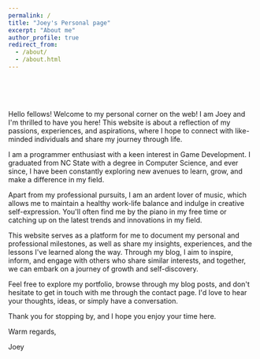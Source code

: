 ```yaml
---
permalink: /
title: "Joey's Personal page"
excerpt: "About me"
author_profile: true
redirect_from: 
  - /about/
  - /about.html
---
```

<br><br><br> 

Hello fellows! Welcome to my personal corner on the web! I am Joey and I'm thrilled to have you here! This website is about a reflection of my passions, experiences, and aspirations, where I hope to connect with like-minded individuals and share my journey through life.

I am a programmer enthusiast with a keen interest in Game Development. I graduated from NC State with a degree in Computer Science, and ever since, I have been constantly exploring new avenues to learn, grow, and make a difference in my field.

Apart from my professional pursuits, I am an ardent lover of music, which allows me to maintain a healthy work-life balance and indulge in creative self-expression. You'll often find me by the piano in my free time or catching up on the latest trends and innovations in my field.

This website serves as a platform for me to document my personal and professional milestones, as well as share my insights, experiences, and the lessons I've learned along the way. Through my blog, I aim to inspire, inform, and engage with others who share similar interests, and together, we can embark on a journey of growth and self-discovery.

Feel free to explore my portfolio, browse through my blog posts, and don't hesitate to get in touch with me through the contact page. I'd love to hear your thoughts, ideas, or simply have a conversation.

Thank you for stopping by, and I hope you enjoy your time here.

Warm regards,

Joey
